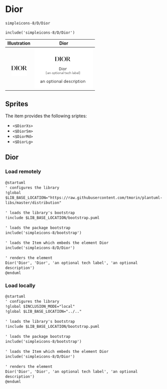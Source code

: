 # Dior


```text
simpleicons-8/D/Dior
```

```text
include('simpleicons-8/D/Dior')
```



| Illustration | Dior |
| :---: | :---: |
| ![illustration for Illustration](../../simpleicons-8/D/Dior.png) | ![illustration for Dior](../../simpleicons-8/D/Dior.Local.png) |



## Sprites
The item provides the following sriptes:

- `<$DiorXs>`
- `<$DiorSm>`
- `<$DiorMd>`
- `<$DiorLg>`





## Dior

### Load remotely
```plantuml
@startuml
' configures the library
!global $LIB_BASE_LOCATION="https://raw.githubusercontent.com/tmorin/plantuml-libs/master/distribution"

' loads the library's bootstrap
!include $LIB_BASE_LOCATION/bootstrap.puml

' loads the package bootstrap
include('simpleicons-8/bootstrap')

' loads the Item which embeds the element Dior
include('simpleicons-8/D/Dior')

' renders the element
Dior('Dior', 'Dior', 'an optional tech label', 'an optional description')
@enduml
```

### Load locally
```plantuml
@startuml
' configures the library
!global $INCLUSION_MODE="local"
!global $LIB_BASE_LOCATION="../.."

' loads the library's bootstrap
!include $LIB_BASE_LOCATION/bootstrap.puml

' loads the package bootstrap
include('simpleicons-8/bootstrap')

' loads the Item which embeds the element Dior
include('simpleicons-8/D/Dior')

' renders the element
Dior('Dior', 'Dior', 'an optional tech label', 'an optional description')
@enduml
```

